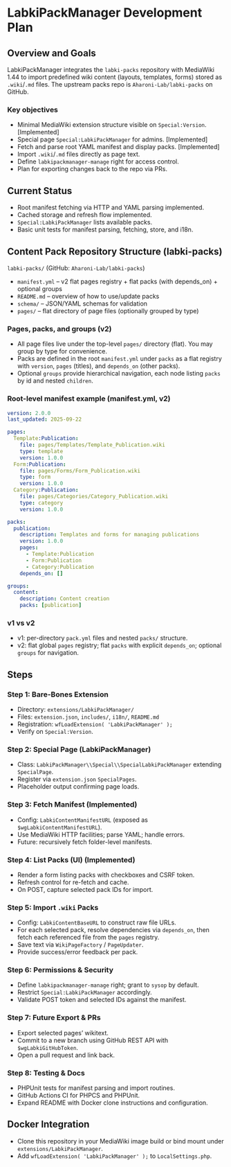 ﻿# LabkiPackManager Development Plan

## Overview and Goals

LabkiPackManager integrates the `labki-packs` repository with MediaWiki 1.44 to import predefined wiki content (layouts, templates, forms) stored as `.wiki`/`.md` files. The upstream packs repo is `Aharoni-Lab/labki-packs` on GitHub.

### Key objectives

- Minimal MediaWiki extension structure visible on `Special:Version`. [Implemented]
- Special page `Special:LabkiPackManager` for admins. [Implemented]
- Fetch and parse root YAML manifest and display packs. [Implemented]
- Import `.wiki`/`.md` files directly as page text.
- Define `labkipackmanager-manage` right for access control.
- Plan for exporting changes back to the repo via PRs.

## Current Status

- Root manifest fetching via HTTP and YAML parsing implemented.
- Cached storage and refresh flow implemented.
- `Special:LabkiPackManager` lists available packs.
- Basic unit tests for manifest parsing, fetching, store, and i18n.

## Content Pack Repository Structure (labki-packs)

`labki-packs/` (GitHub: `Aharoni-Lab/labki-packs`)

- `manifest.yml` – v2 flat pages registry + flat packs (with depends_on) + optional groups
- `README.md` – overview of how to use/update packs
- `schema/` – JSON/YAML schemas for validation
- `pages/` – flat directory of page files (optionally grouped by type)

### Pages, packs, and groups (v2)

- All page files live under the top-level `pages/` directory (flat). You may group by type for convenience.
- Packs are defined in the root `manifest.yml` under `packs` as a flat registry with `version`, `pages` (titles), and `depends_on` (other packs).
- Optional `groups` provide hierarchical navigation, each node listing `packs` by id and nested `children`.

### Root-level manifest example (manifest.yml, v2)

```yaml
version: 2.0.0
last_updated: 2025-09-22

pages:
  Template:Publication:
    file: pages/Templates/Template_Publication.wiki
    type: template
    version: 1.0.0
  Form:Publication:
    file: pages/Forms/Form_Publication.wiki
    type: form
    version: 1.0.0
  Category:Publication:
    file: pages/Categories/Category_Publication.wiki
    type: category
    version: 1.0.0

packs:
  publication:
    description: Templates and forms for managing publications
    version: 1.0.0
    pages:
      - Template:Publication
      - Form:Publication
      - Category:Publication
    depends_on: []

groups:
  content:
    description: Content creation
    packs: [publication]
```

### v1 vs v2

- v1: per-directory `pack.yml` files and nested `packs/` structure.
- v2: flat global `pages` registry; flat `packs` with explicit `depends_on`; optional `groups` for navigation.

## Steps

### Step 1: Bare-Bones Extension

- Directory: `extensions/LabkiPackManager/`
- Files: `extension.json`, `includes/`, `i18n/`, `README.md`
- Registration: `wfLoadExtension( 'LabkiPackManager' );`
- Verify on `Special:Version`.

### Step 2: Special Page (LabkiPackManager)

- Class: `LabkiPackManager\\Special\\SpecialLabkiPackManager` extending `SpecialPage`.
- Register via `extension.json` `SpecialPages`.
- Placeholder output confirming page loads.

### Step 3: Fetch Manifest (Implemented)

- Config: `LabkiContentManifestURL` (exposed as `$wgLabkiContentManifestURL`).
- Use MediaWiki HTTP facilities; parse YAML; handle errors.
- Future: recursively fetch folder-level manifests.

### Step 4: List Packs (UI) (Implemented)

- Render a form listing packs with checkboxes and CSRF token.
- Refresh control for re-fetch and cache.
- On POST, capture selected pack IDs for import.

### Step 5: Import `.wiki` Packs

- Config: `LabkiContentBaseURL` to construct raw file URLs.
- For each selected pack, resolve dependencies via `depends_on`, then fetch each referenced file from the `pages` registry.
- Save text via `WikiPageFactory` / `PageUpdater`.
- Provide success/error feedback per pack.

### Step 6: Permissions & Security

- Define `labkipackmanager-manage` right; grant to `sysop` by default.
- Restrict `Special:LabkiPackManager` accordingly.
- Validate POST token and selected IDs against the manifest.

### Step 7: Future Export & PRs

- Export selected pages’ wikitext.
- Commit to a new branch using GitHub REST API with `$wgLabkiGitHubToken`.
- Open a pull request and link back.

### Step 8: Testing & Docs

- PHPUnit tests for manifest parsing and import routines.
- GitHub Actions CI for PHPCS and PHPUnit.
- Expand README with Docker clone instructions and configuration.

## Docker Integration

- Clone this repository in your MediaWiki image build or bind mount under `extensions/LabkiPackManager`.
- Add `wfLoadExtension( 'LabkiPackManager' );` to `LocalSettings.php`.
